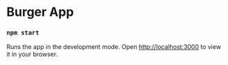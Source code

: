 # Burger App
### `npm start`
Runs the app in the development mode.
Open [http://localhost:3000](http://localhost:3000) to view it in your browser.
